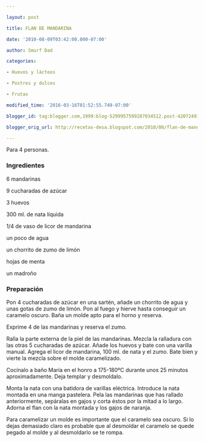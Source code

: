 ```yaml
---

layout: post

title: FLAN DE MANDARINA

date: '2010-08-09T03:42:00.000-07:00'

author: Smurf Dad

categories:

- Huevos y lácteos

- Postres y dulces

- Frutas

modified_time: '2016-03-16T01:52:55.749-07:00'

blogger_id: tag:blogger.com,1999:blog-5299957599287034512.post-4207249193511273390

blogger_orig_url: http://recetas-desa.blogspot.com/2010/08/flan-de-mandarina.html

---
```


Para 4 personas.

<h3>Ingredientes</h3>

6 mandarinas

9 cucharadas de azúcar

3 huevos

300 ml. de nata líquida

1/4 de vaso de licor de mandarina

un poco de agua

un chorrito de zumo de limón

hojas de menta

un madroño

<h3>Preparación</h3>

Pon 4 cucharadas de azúcar en una sartén, añade un chorrito de agua y unas gotas de zumo de limón. Pon al fuego y hierve hasta conseguir un caramelo oscuro. Baña un molde apto para el horno y reserva.

Exprime 4 de las mandarinas y reserva el zumo.

Ralla la parte externa de la piel de las mandarinas. Mezcla la ralladura con las otras 5 cucharadas de azúcar. Añade los huevos y bate con una varilla manual. Agrega el licor de mandarina, 100 ml. de nata y el zumo. Bate bien y vierte la mezcla sobre el molde caramelizado.

Cocínalo a baño María en el honro a 175-180ºC durante unos 25 minutos aproximadamente. Deja templar y desmoldalo.

Monta la nata con una batidora de varillas eléctrica. Introduce la nata montada en una manga pastelera. Pela las mandarinas que has rallado anteriormente, sepáralas en gajos y corta éstos por la mitad a lo largo. Adorna el flan con la nata montada y los gajos de naranja.

Para caramelizar un molde es importante que el caramelo sea oscuro. Si lo dejas demasiado claro es probable que al desmoldar el caramelo se quede pegado al molde y al desmoldarlo se te rompa.